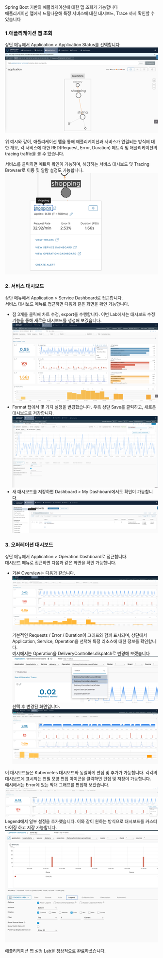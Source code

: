 Spring Boot 기반의 애플리케이션에 대한 맵 조회가 가능합니다 <br/>
애플리케이션 맵에서 드릴다운해 특정 서비스에 대한 대시보드, Trace 까지 확인할 수 있습니다 <br/>

### 1.애플리케이션 맵 조회
상단 메뉴에서 Application > Application Status를 선택합니다 <br/>
![](images/map-01.png)

위 예시와 같이, 애플리케이션 맵을 통해 애플리케이션과 서비스가 연결되는 방식에 대한 개요, 각 서비스에 대한 RED(Request, Error, Duration) 메트릭 및 애플리케이션의 tracing traffic을 볼 수 있습니다.<br/>

서비스를 클릭하면 메트릭 확인이 가능하며, 해당하는 서비스 대시보드 및 Tracing Browser로 이동 및 알람 설정도 가능합니다.
![](images/map-02.png)

### 2. 서비스 대시보드
상단 메뉴에서 Application > Service Dashboard로 접근합니다. <br/>
서비스 대시보드 메뉴로 접근하면 다음과 같은 화면을 확인 가능합니다. <br/>

- 점 3개를 클릭해 차트 수정, export를 수행합니다. 이번 Lab에서는 대시보드 수정 기능을 통해 새로운 대시보드를 생성해 보겠습니다.
![](images/dashboard-02.png)
- Format 탭에서 몇 가지 설정을 변경했습니다. 우측 상단 Save를 클릭하고, 새로운 대시보드로 저장합니다.
![](images/dashboard-03.png)
- 새 대시보드를 저장하면 Dashboard > My Dashboard에서도 확인이 가능합니다.
![](images/dashboard-04.png)

### 3. 오퍼레이션 대시보드
상단 메뉴에서 Application > Operation Dashboard로 접근합니다. <br/>
대시보드 메뉴로 접근하면 다음과 같은 화면을 확인 가능합니다. <br/>

- 기본 Overview는 다음과 같습니다. 
![](images/ops-01.png)
기본적인 Requests / Error / Duration이 그래프와 함께 표시되며, 상단에서 Application, Service, Operation을 선택해 특정 리소스에 대한 정보를 확인합니다. <br/>
예시에서는 Operation을 DeliveryController.dispatch로 변경해 보겠습니다 <br/>
![](images/ops-02.png)
선택 후 변경된 화면입니다.
![](images/ops-03.png)

이 대시보드들은 Kubernetes 대시보드와 동일하게 편집 및 추가가 가능합니다. 각각의 대시보드에 표시되는 연필 모양 편집 아이콘을 클릭하면 편집 및 저장이 가능합니다. <br/>
예시에서는 Error에 있는 막대 그래프를 편집해 보겠습니다.
![](images/ops-04.png)
Legend에서 일부 설정을 추가했습니다. 이와 같이 원하는 방식으로 대시보드를 커스터마이징 하고 저장 가능합니다.
![](images/ops-05.png)

애플리케이션 맵 설정 Lab을 정상적으로 완료하셨습니다.